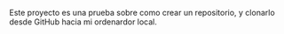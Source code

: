 Este proyecto es una prueba sobre como crear un repositorio, y clonarlo desde GitHub hacia mi ordenardor local.